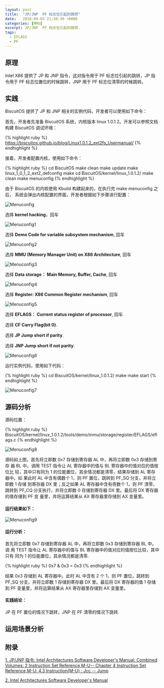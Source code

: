 ```yaml
---
layout: post
title:  "JP/JNP  PF 标志位引起的跳转"
date:   2018-09-03 21:50:30 +0800
categories: [MMU]
excerpt: JP/JNP  PF 标志位引起的跳转.
tags:
  - EFLAGS
  - PF
---
```


## 原理

Intel X86 提供了 JP 和 JNP 指令，这对指令用于 PF 标志位引起的跳转，JP 指
令用于 PF 标志位置位的时候跳转，JNP 用于 PF 标志位清零的时候跳转。

## 实践

BiscuitOS 提供了 JP 和 JNP 相关的实例代码，开发者可以使用如下命令：

首先，开发者先准备 BiscuitOS 系统，内核版本 linux 1.0.1.2。开发可以参照文档
构建 BiscuitOS 调试环境：

{% highlight ruby %}
https://biscuitos.github.io/blog/Linux1.0.1.2_ext2fs_Usermanual/
{% endhighlight %}


接着，开发者配置内核，使用如下命令：

{% highlight ruby %}
cd BiscuitOS
make clean
make update
make linux_1_0_1_2_ext2_defconfig
make
cd BiscuitOS/kernel/linux_1.0.1.2/
make clean
make menuconfig
{% endhighlight %}

由于 BiscuitOS 的内核使用 Kbuild 构建起来的，在执行完 make menuconfig 之后，
系统会弹出内核配置的界面，开发者根据如下步骤进行配置：

![Menuconfig](https://raw.githubusercontent.com/EmulateSpace/PictureSet/master/BiscuitOS/kernel/MMU000003.png)

选择 **kernel hacking**，回车

![Menuconfig1](https://raw.githubusercontent.com/EmulateSpace/PictureSet/master/BiscuitOS/kernel/MMU000004.png)

选择 **Demo Code for variable subsystem mechanism**, 回车

![Menuconfig2](https://raw.githubusercontent.com/EmulateSpace/PictureSet/master/BiscuitOS/kernel/MMU000005.png)

选择 **MMU (Memory Manager Unit) on X86 Architecture**, 回车

![Menuconfig3](https://raw.githubusercontent.com/EmulateSpace/PictureSet/master/BiscuitOS/kernel/MMU000006.png)

选择 **Data storage： Main  Memory, Buffer, Cache**, 回车

![Menuconfig4](https://raw.githubusercontent.com/EmulateSpace/PictureSet/master/BiscuitOS/kernel/MMU000007.png)

选择 **Register: X86 Common Register mechanism**, 回车

![Menuconfig5](https://raw.githubusercontent.com/EmulateSpace/PictureSet/master/BiscuitOS/kernel/MMU000008.png)

选择 **EFLAGS： Current status register of processor**, 回车

选择 **CF    Carry Flag(bit 0)**.

选择 **JP    Jump short if parity**.

选择 **JNP   Jump short if not parity**.

![Menuconfig6](https://raw.githubusercontent.com/EmulateSpace/PictureSet/master/BiscuitOS/kernel/MMU000194.png)

运行实例代码，使用如下代码：

{% highlight ruby %}
cd BiscuitOS/kernel/linux_1.0.1.2/
make 
make start
{% endhighlight %}

![Menuconfig7](https://raw.githubusercontent.com/EmulateSpace/PictureSet/master/BiscuitOS/kernel/MMU000175.png)

## 源码分析

源码位置：

{% highlight ruby %}
BiscuitOS/kernel/linux_1.0.1.2/tools/demo/mmu/storage/register/EFLAGS/eflags.c
{% endhighlight %}

![Menuconfig8](https://raw.githubusercontent.com/EmulateSpace/PictureSet/master/BiscuitOS/kernel/MMU000176.png)

源码如上图，首先将立即数 0x7 存储到寄存器 AL 中，再将立即数 0x3 存储到寄存
器 BL 中。调用 TEST 指令让 AL 寄存器中的值与 BL 寄存器中的值对应的值按位比
较，其中只有同为 1 的位能置位，其余情况都是清零，结果存储到 AL 寄存器中。如
果此时 AL 中含有偶数个 1，则 PF 置位，跳转到 PF_SQ 分支，并将立即数 1 存储
到寄存器 DX 里；反之如果 AL 寄存器中含有奇数个 1，则 PF 清零，跳转到 PF_CQ 
分支执行，并将立即数 0 存储到寄存器 DX 里。最后将 DX 寄存器的值存储到 PF 变
量里，并将运算结果从 AX 寄存器里存储到 AX 变量里。

#### 运行结果如下：

![Menuconfig9](https://raw.githubusercontent.com/EmulateSpace/PictureSet/master/BiscuitOS/kernel/MMU000177.png)

#### 运行分析：

首先将立即数 0x7 存储到寄存器 AL 中，再将立即数 0x3 存储到寄存器 BL 中。调
用 TEST 指令让 AL 寄存器中的值与 BL 寄存器中的值对应的值按位比较，其中只有
同为 1 的位能置位，其余情况都是清零.

{% highlight ruby %}
0x7 & 0x3 = 0x3
{% endhighlight %}

结果 0x3 存储到 AL 寄存器中。此时 AL 中含有 2 个 1，则 PF 置位，跳转到 
PF_SQ 分支，并将立即数 1 存储到寄存器 DX 里。最后将 DX 寄存器的值 1 存储到 
PF 变量里，并将运算结果从 AX 寄存器里存储到 AX 变量里。

#### 实践结论：

JP 在 PF 置位的情况下跳转，JNP 在 PF 清零的情况下跳转.

## 运用场景分析

## 附录

[1. JP/JNP 指令: Intel Architectures Software Developer's Manual: Combined Volumes: 2 Instruction Set Reference,M-U-- Chapter 4 Instruction Set Reference,M-U: 4.3 Instruction(M-U) : Jcc -- Jump](https://software.intel.com/en-us/articles/intel-sdm)

[2. Intel Architectures Software Developer's Manual](https://github.com/BiscuitOS/Documentation/blob/master/Datasheet/Intel-IA32_DevelopmentManual.pdf)
